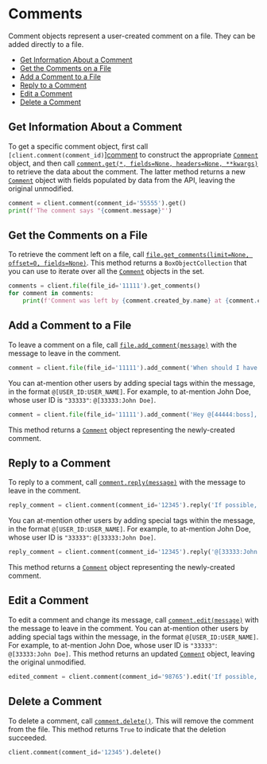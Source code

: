 # Comments

Comment objects represent a user-created comment on a file. They can be added directly to a file.

<!-- START doctoc generated TOC please keep comment here to allow auto update -->
<!-- DON'T EDIT THIS SECTION, INSTEAD RE-RUN doctoc TO UPDATE -->

- [Get Information About a Comment](#get-information-about-a-comment)
- [Get the Comments on a File](#get-the-comments-on-a-file)
- [Add a Comment to a File](#add-a-comment-to-a-file)
- [Reply to a Comment](#reply-to-a-comment)
- [Edit a Comment](#edit-a-comment)
- [Delete a Comment](#delete-a-comment)

<!-- END doctoc generated TOC please keep comment here to allow auto update -->

## Get Information About a Comment

To get a specific comment object, first call `[client.comment(comment_id)`][comment] to construct the appropriate
[`Comment`][comment_class] object, and then call [`comment.get(*, fields=None, headers=None, **kwargs)`][get] to
retrieve the data about the comment. The latter method returns a new [`Comment`][comment_class] object with fields
populated by data from the API, leaving the original unmodified.

<!-- sample get_comment_id -->

```python
comment = client.comment(comment_id='55555').get()
print(f'The comment says "{comment.message}"')
```

[comment]: https://box-python-sdk.readthedocs.io/en/latest/boxsdk.client.html#boxsdk.client.client.Client.comment
[get]: https://box-python-sdk.readthedocs.io/en/latest/boxsdk.object.html#boxsdk.object.base_object.BaseObject.get
[comment_class]: https://box-python-sdk.readthedocs.io/en/latest/boxsdk.object.html#boxsdk.object.comment.Comment

## Get the Comments on a File

To retrieve the comment left on a file, call [`file.get_comments(limit=None, offset=0, fields=None)`][get_comments].
This method returns a `BoxObjectCollection` that you can use to iterate over all the
[`Comment`][comment_class] objects in the set.

<!-- sample get_files_id_comments -->

```python
comments = client.file(file_id='11111').get_comments()
for comment in comments:
    print(f'Comment was left by {comment.created_by.name} at {comment.created_at}')
```

[get_comments]: https://box-python-sdk.readthedocs.io/en/latest/boxsdk.object.html#boxsdk.object.file.File.get_comments

## Add a Comment to a File

To leave a comment on a file, call [`file.add_comment(message)`][add_comment] with the message to leave in the comment.

<!-- sample post_comments -->

```python
comment = client.file(file_id='11111').add_comment('When should I have this done by?')
```

You can at-mention other users by adding special tags within the message, in the format `@[USER_ID:USER_NAME]`. For
example, to at-mention John Doe, whose user ID is `"33333"`: `@[33333:John Doe]`.

<!-- sample post_comments tag_user  -->

```python
comment = client.file(file_id='11111').add_comment('Hey @[44444:boss], when should I have this done by?')
```

This method returns a [`Comment`][comment_class] object representing the newly-created comment.

[add_comment]: https://box-python-sdk.readthedocs.io/en/latest/boxsdk.object.html#boxsdk.object.file.File.add_comment

## Reply to a Comment

To reply to a comment, call [`comment.reply(message)`][reply] with the message to leave in the comment.

<!-- sample post_comments as_reply  -->

```python
reply_comment = client.comment(comment_id='12345').reply('If possible, please finish this by the end of the week!')
```

You can at-mention other users by adding special tags within the message, in the format `@[USER_ID:USER_NAME]`. For
example, to at-mention John Doe, whose user ID is `"33333"`: `@[33333:John Doe]`.

<!-- sample post_comments as_reply_tag_user  -->

```python
reply_comment = client.comment(comment_id='12345').reply('@[33333:John Doe], if possible, please finish this by the end of the week!')
```

This method returns a [`Comment`][comment_class] object representing the newly-created comment.

[reply]: https://box-python-sdk.readthedocs.io/en/latest/boxsdk.object.html#boxsdk.object.comment.Comment.reply

## Edit a Comment

To edit a comment and change its message, call [`comment.edit(message)`][edit] with the message to leave in the comment.
You can at-mention other users by adding special tags within the message, in the format `@[USER_ID:USER_NAME]`. For
example, to at-mention John Doe, whose user ID is `"33333"`: `@[33333:John Doe]`. This method returns an updated
[`Comment`][comment_class] object, leaving the original unmodified.

<!-- sample put_comments_id -->

```python
edited_comment = client.comment(comment_id='98765').edit('If possible, please finish this by Friday!')
```

[edit]: https://box-python-sdk.readthedocs.io/en/latest/boxsdk.object.html#boxsdk.object.comment.Comment.edit

## Delete a Comment

To delete a comment, call [`comment.delete()`][delete]. This will remove the comment from the file. This method
returns `True` to indicate that the deletion succeeded.

<!-- sample delete_comments_id -->

```python
client.comment(comment_id='12345').delete()
```

[delete]: https://box-python-sdk.readthedocs.io/en/latest/boxsdk.object.html#boxsdk.object.base_object.BaseObject.delete
